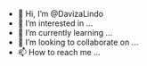 - 👋 Hi, I’m @DavizaLindo
- 👀 I’m interested in ...
- 🌱 I’m currently learning ...
- 💞️ I’m looking to collaborate on ...
- 📫 How to reach me ...

<!---
DavizaLindo/DavizaLindo is a ✨ special ✨ repository because its `README.md` (this file) appears on your GitHub profile.
You can click the Preview link to take a look at your changes.
--->
